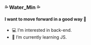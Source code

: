 ### 💦 Water_Min 💦
#### I want to move forward in a good way 🦕

-  💻 I’m interested in back-end.
-  🌱 I’m currently learning JS.

<!--
**Hwangsoomin/Hwangsoomin** is a ✨ _special_ ✨ repository because its `README.md` (this file) appears on your GitHub profile.

Here are some ideas to get you started:

- 🔭 I’m currently working on ...
- 🌱 I’m currently learning ...
- 👯 I’m looking to collaborate on ...
- 🤔 I’m looking for help with ...
- 💬 Ask me about ...
- 📫 How to reach me: ...
- 😄 Pronouns: ...
- ⚡ Fun fact: ...
-->
